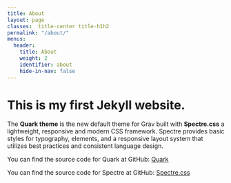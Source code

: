 ```yaml
---
title: About
layout: page
classes:  title-center title-h1h2
permalink: "/about/"
menus:
  header:
    title: About
    weight: 2
    identifier: about
    hide-in-nav: false
---
```


# This is my first Jekyll website.

<span class="dropcap">T</span>he **Quark theme** is the new default theme for Grav built with **Spectre.css** a lightweight, responsive and modern CSS framework. Spectre provides  basic styles for typography, elements, and a responsive layout system that utilizes best practices and consistent language design.

You can find the source code for Quark at GitHub:
[Quark](https://github.com/getgrav/grav-theme-quark)

You can find the source code for Spectre at GitHub:
[Spectre.css](https://picturepan2.github.io/spectre/)

[jekyll-organization]: https://github.com/jekyll
